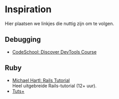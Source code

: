# Inspiration

Hier plaatsen we linkjes die nuttig zijn om te volgen.

## Debugging

* [CodeSchool: Discover DevTools Course](http://discover-devtools.codeschool.com/)

## Ruby

* [Michael Hartl: Rails Tutorial](https://www.railstutorial.org/book)  
  Heel uitgebreide Rails-tutorial (12+ uur).
* [Tuts+](http://code.tutsplus.com/categories/rails/courses)
